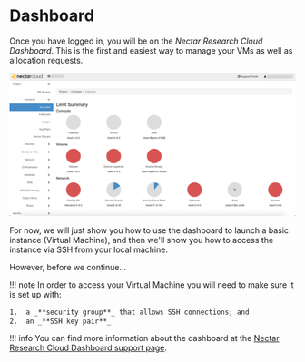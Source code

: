 # Dashboard
Once you have logged in, you will be on the *Nectar Research Cloud Dashboard*. This is the first and easiest way to manage your VMs as well as allocation requests.

![](images/dashboard.png)

For now, we will just show you how to use the dashboard to launch a basic instance (Virtual Machine), and then we'll show you how to access the instance via SSH from your local machine.

However, before we continue...

!!! note
    In order to access your Virtual Machine you will need to make sure it is set up with:

    1.  a _**security group**_ that allows SSH connections; and
    2.  an _**SSH key pair**_

!!! info
    You can find more information about the dashboard at the [Nectar Research Cloud Dashboard support page](https://support.ehelp.edu.au/support/solutions/articles/6000076111-nectar-research-cloud-dashboard).
